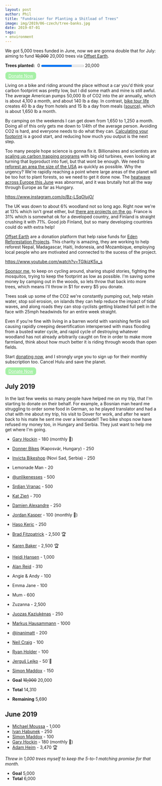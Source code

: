 ```yaml
---
layout: post
author: Phil
title: "Fundraiser for Planting a Shitload of Trees"
image: img/2019/06-czech/tree-banks.jpg
date: 2019-07-01
tags:
- environment
---
```



<div>
  <p>We got 5,000 trees funded in June, now we are gonna double that for July: aiming to fund <s>10,000</s> 20,000 trees via <a href="https://offset.earth/philsturgeon">Offset Earth</a>.</p>

  <label for="trees-planted" style="font-weight: bold">Trees planted:</label>&nbsp;
  0 <progress id="trees-planted" max="20000" value="14310">14,310 trees</progress> 20,000<br>
  <br>
  <a href="https://offset.earth/philsturgeon" style="padding: 4px 10px; border: #fff 1px solid; color: #fff; border-radius: 10px; opacity: 0.8; background-color: lightgreen">Donate Now</a>
</div>

Living on a bike and riding around the place without a car you'd think your carbon footprint was pretty low, but I did some math and mine is still awful. The average American pumps 50,000 lb of CO2 into the air annually, which is about 4,100 a month, and about 140 lb a day. In contrast, [bike tour life](/euro-trip-two-months/) creates 40 lb a day from hotels and 15 lb a day from meals ([source](https://carbonfund.org/how-we-calculate/)), which is about 1,650 lb a month.

By camping on the weekends I can get down from 1,650 to 1,250 a month. Doing all of this only gets me down to 1/4th of the average person. Avoiding CO2 is hard, and everyone needs to do what they can. [Calculating your footprint](https://carbonfund.org/calculate-your-footprint/) is a good start, and reducing how much you output is the next step.

Too many people hope science is gonna fix it. Billionaires and scientists are [scaling up carbon trapping programs](https://www.theguardian.com/environment/2018/feb/04/carbon-emissions-negative-emissions-technologies-capture-storage-bill-gates) with big old turbines, even looking at turning that byproduct into fuel, but that wont be enough. We need to [reforest an area the size of the USA](https://theconversation.com/reforesting-an-area-the-size-of-the-us-needed-to-help-avert-climate-breakdown-say-researchers-are-they-right-119842) as quickly as possible. Why the urgency? We're rapidly reaching a point where large areas of the planet will be too hot to plant forests, so we need to get it done now. The [heatwave across Europe this June](https://www.bbc.com/news/world-europe-48756480) was abnormal, and it was brutally hot all the way through Europe as far as Hungary.

https://www.instagram.com/p/Bz-LSqOlujO/

The UK was down to about 6% woodland not so long ago. Right now we're at 13% which isn't great either, but [there are projects on the go](https://www.citylab.com/environment/2018/01/northern-forest-united-kingdom/550025/). France is 31% which is somewhat ok for a developed country, and Finland is straight crushing it with 71%. Good job Finland, but so many developing countries could do with extra help!

[Offset Earth][offsetearth] are a donation platform that help raise funds for [Eden Reforestation Projects](https://edenprojects.org/). This charity is amazing, they are working to help reforest Nepal, Madagascar, Haiti, Indonesia, and Mozambique, employing local people who are motivated and connected to the sucess of the project. 

https://www.youtube.com/watch?v=TGlkizK5x_s

[Sponsor me][offsetearth], to keep on cycling around, sharing stupid stories, fighting the mosquitos, trying to keep the footprint as low as possible. I'm saving some money by camping out in the woods, so lets throw that back into more trees, which means I'll throw in $1 for every $5 you donate.

Trees soak up some of the CO2 we're constantly pumping out, help retain water, stop soil erosion, on islands they can help reduce the impact of tidal waves, and along roads they can stop cyclists getting blasted full pelt in the face with 25mph headwinds for an entire week straight.

Even if you're fine with living in a barren world with vanishing fertile soil causing rapidly creeping desertification interspersed with mass flooding from a busted water cycle, and rapid cycle of destroying whatever woodland has not already arbitrarily caught on fire in order to make more farmland, think about how much better it is riding through woods than open fields.

Start [donating now][offsetearth], and I strongly urge you to sign up for their monthly subscription too. Cancel Hulu and save the planet.

<a href="https://offset.earth/philsturgeon" style="padding: 4px 10px; border: #fff 1px solid; color: #fff; border-radius: 10px; opacity: 0.8; background-color: lightgreen">Donate Now</a>

## July 2019

In the last few weeks so many people have helped me on my trip, that I'm starting to donate on their behalf. For example, a Bosnian man heard me struggling to order some food in German, so he played translator and had a chat with me about my trip, his visit to Dover for work, and after he want back to his mate he sent me over a lemonade!! Two bike shops now have refused my money too, in Hungary and Serbia. They just want to help me get where I'm going. 

- [Gary Hockin](https://twitter.com/GeeH) - 180 (monthly 🏅)
- [Donner Bikes](https://www.facebook.com/donnerbike/about/) (Kaposvár, Hungary) - 250
- [Invicta Bikeshop](http://invictabike.rs/) (Novi Sad, Serbia) - 250
- Lemonade Man - 20
- [@unlikenesses](https://twitter.com/unlikenesses) - 500
- [Srdjan Vranac](https://vranac.io/) - 500
- [Kat Zień](https://twitter.com/kasiazien) - 700
- [Damien Alexandre](https://twitter.com/damienalexandre) - 250
- [Jordan Kasper](https://twitter.com/jakerella) - 100 (monthly 🏅)
- [Haso Keric](https://twitter.com/hasokeric) - 250
- [Brad Fitzpatrick](https://twitter.com/bradfitz) - 2,500 🏆
- [Karen Baker](https://twitter.com/wsakaren) - 2,500 🏆
- [Heidi Hansen](https://twitter.com/jungledev) - 1,000
- [Alan Reid](https://twitter.com/alan_reid) - 310
- Angie & Andy - 100
- Emma Jane - 100
- Mum - 600
- Zuzanna - 2,500
- [Juozas Kaziukėnas](https://twitter.com/juokaz) - 250
- [Markus Hausammann](https://twitter.com/m_hausammann) - 1000
- [@inanimatt](https://twitter.com/inanimatt) - 200
- [Neil Craig](https://twitter.com/tdp_org) - 100
- [Ryan Holder](https://twitter.com/ryannnh_) - 100
- [Jerguš Lejko](https://twitter.com/jerguslejko) - 50`
- [Simon Maddox](https://twitter.com/simonmaddox) - 150

- **Goal** <s>10,000</s> 20,000
- **Total** 14,310
- **Remaining** 5,690

## June 2019

- [Michael Moussa](https://twitter.com/michaelmoussa) - 1,000
- [Ivan Habunek](https://twitter.com/ihabunek) - 250
- [Simon Maddox](https://twitter.com/simonmaddox) - 100
- [Gary Hockin](https://twitter.com/GeeH) - 180 (monthly 🏅)
- [Adam Heim](https://twitter.com/truckingsim) - 3,470 🏆

_Threw in 1,000 trees myself to keep the 5-to-1 matching promise for that month._

- **Goal** 5,000
- **Total** 6,000

[offsetearth]: https://offset.earth/philsturgeon
